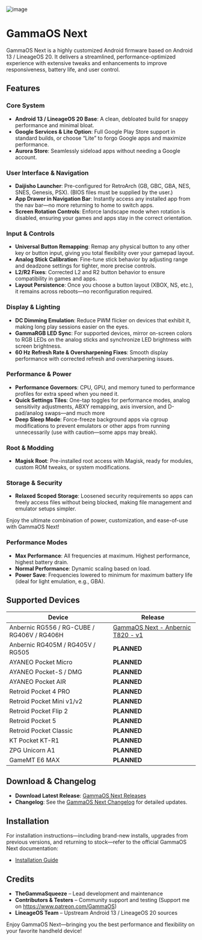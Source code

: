 ![image](https://github.com/user-attachments/assets/99ae2107-25ad-473c-85d6-0e738e858522)


# GammaOS Next

GammaOS Next is a highly customized Android firmware based on Android 13 / LineageOS 20. It delivers a streamlined, performance-optimized experience with extensive tweaks and enhancements to improve responsiveness, battery life, and user control.

## Features

### Core System
- **Android 13 / LineageOS 20 Base**: A clean, debloated build for snappy performance and minimal bloat.  
- **Google Services & Lite Option**: Full Google Play Store support in standard builds, or choose “Lite” to forgo Google apps and maximize performance.  
- **Aurora Store**: Seamlessly sideload apps without needing a Google account.

### User Interface & Navigation
- **Daijisho Launcher**: Pre-configured for RetroArch (GB, GBC, GBA, NES, SNES, Genesis, PSX). (BIOS files must be supplied by the user.)  
- **App Drawer in Navigation Bar**: Instantly access any installed app from the nav bar—no more returning to home to switch apps.  
- **Screen Rotation Controls**: Enforce landscape mode when rotation is disabled, ensuring your games and apps stay in the correct orientation.

### Input & Controls
- **Universal Button Remapping**: Remap any physical button to any other key or button input, giving you total flexibility over your gamepad layout.  
- **Analog Stick Calibration**: Fine-tune stick behavior by adjusting range and deadzone settings for tighter, more precise controls.  
- **L2/R2 Fixes**: Corrected L2 and R2 button behavior to ensure compatibility in games and apps.  
- **Layout Persistence**: Once you choose a button layout (XBOX, NS, etc.), it remains across reboots—no reconfiguration required.

### Display & Lighting
- **DC Dimming Emulation**: Reduce PWM flicker on devices that exhibit it, making long play sessions easier on the eyes.  
- **GammaRGB LED Sync**: For supported devices, mirror on-screen colors to RGB LEDs on the analog sticks and synchronize LED brightness with screen brightness.  
- **60 Hz Refresh Rate & Oversharpening Fixes**: Smooth display performance with corrected refresh and oversharpening issues.

### Performance & Power
- **Performance Governors**: CPU, GPU, and memory tuned to performance profiles for extra speed when you need it.  
- **Quick Settings Tiles**: One-tap toggles for performance modes, analog sensitivity adjustments, ABXY remapping, axis inversion, and D-pad/analog swaps—and much more
- **Deep Sleep Mode**: Force-freeze background apps via cgroup modifications to prevent emulators or other apps from running unnecessarily (use with caution—some apps may break).

### Root & Modding
- **Magisk Root**: Pre-installed root access with Magisk, ready for modules, custom ROM tweaks, or system modifications.  

### Storage & Security
- **Relaxed Scoped Storage**: Loosened security requirements so apps can freely access files without being blocked, making file management and emulator setups simpler.

Enjoy the ultimate combination of power, customization, and ease-of-use with GammaOS Next! 

### Performance Modes

- **Max Performance**: All frequencies at maximum. Highest performance, highest battery drain.
- **Normal Performance**: Dynamic scaling based on load.
- **Power Save**: Frequencies lowered to minimum for maximum battery life (ideal for light emulation, e.g., GBA).


## Supported Devices

| Device                               | Release                                                                                  |
|--------------------------------------|------------------------------------------------------------------------------------------|
| Anbernic RG556 / RG-CUBE / RG406V / RG406H     | [GammaOS Next - Anbernic T820 - v1](https://github.com/TheGammaSqueeze/GammaOSNext/releases/tag/v.1.0.0-T820) |
| Anbernic RG405M / RG405V / RG505    |  **PLANNED** |
| AYANEO Pocket Micro | **PLANNED** |
| AYANEO Pocket-S / DMG | **PLANNED** |
| AYANEO Pocket AIR | **PLANNED** |
| Retroid Pocket 4 PRO | **PLANNED** |
| Retroid Pocket Mini v1/v2 | **PLANNED** |
| Retroid Pocket Flip 2 | **PLANNED** |
| Retroid Pocket 5 | **PLANNED** |
| Retroid Pocket Classic | **PLANNED** |
| KT Pocket KT-R1 | **PLANNED** |
| ZPG Unicorn A1 | **PLANNED** |
| GameMT E6 MAX | **PLANNED** |


## Download & Changelog

- **Download Latest Release**: [GammaOS Next Releases](https://github.com/TheGammaSqueeze/GammaOSNext/releases)
- **Changelog**: See the [GammaOS Next Changelog](https://github.com/TheGammaSqueeze/GammaOSNext/wiki/GammaOS-Next-Changelog) for detailed updates.

## Installation

For installation instructions—including brand-new installs, upgrades from previous versions, and returning to stock—refer to the official GammaOS Next documentation:

- [Installation Guide](https://github.com/TheGammaSqueeze/GammaOSNext/wiki/GammaOS-Next-Installation)

## Credits

- **TheGammaSqueeze** – Lead development and maintenance
- **Contributors & Testers** – Community support and testing (Support me on https://www.patreon.com/GammaOS)
- **LineageOS Team** – Upstream Android 13 / LineageOS 20 sources

Enjoy GammaOS Next—bringing you the best performance and flexibility on your favorite handheld device!
